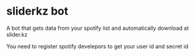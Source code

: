 # sliderkz bot
 A bot that gets data from your spotify list and automatically download at slider.kz

 You need to register spotify develepors to get your user id and secret id

 
